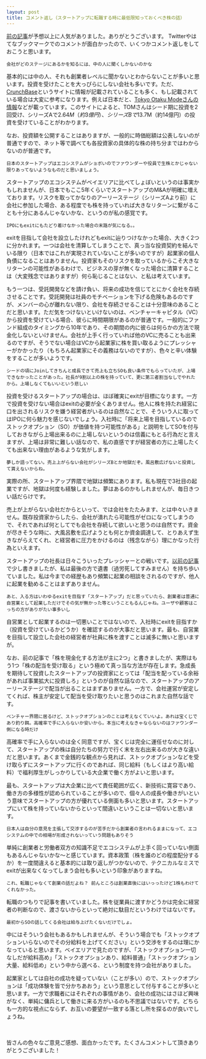 ```yaml
---
layout: post
title: コメント返し（スタートアップに転職する時に最低限知っておくべき株の話）
---
```

[前の記事](http://nmi.jp/2016-07-23-stock-strategy-for-early-startup-employee)が予想以上に人気がありました。ありがとうございます。 
Twitterやはてなブックマークでのコメントが面白かったので、いくつかコメント返しをしておこうと思います。



```
会社がどのステージにあるかを知るには、中の人に聞くしかないのかな
```
基本的には中の人、それも創業者レベルに聞かないとわからないことが多いと思います。投資を受けたことを大っぴらにしない会社も多いです。ただ、[CrunchBase](https://www.crunchbase.com/)というサイトに情報が記載されていることも多く、もし記載されている場合は大変に参考になります。例えば日本だと、[Tokyo Otaku Modeさんの情報](https://www.crunchbase.com/organization/tokyo-otaku-mode)などが載っています。このサイトによると、TOMさんはシード期に投資を2回受け、シリーズAで$2.64M（約3億円）、シリーズBで$13.7M（約14億円）の投資を受けていることがわかります。

なお、投資額を公開することはありますが、一般的に時価総額は公表しないのが普通ですので、ネット等で調べても各投資家の具体的な株の持ち分まではわからないのが普通です。

```
日本のスタートアップはエコシステムがショボいのでファウンダーや役員で生株とかじゃない限りあってないようなものだと思いましょう。
```
スタートアップのエコシステムがベイエリアに比べてしょぼいというのは事実かもしれませんが、日本でもここ5年くらいでスタートアップのM&Aが明確に増えております。リスクを取ってかなりのアーリーステージ（シリーズAより前）に会社に参加した場合、ある程度でも株を持っていれば大きなリターンに繋がることも十分にあるんじゃないかな、というのが私の感覚です。

```
IPOにもexitにもたどり着けなかった場合の末路が気になる。。
```
exitを目指して会社を設立したけれどもexitに辿りつけなかった場合、大きく2つに分かれます。一つは会社を清算してしまうことで、真っ当な投資契約を結んでいる限り（日本ではこれが実現されていないことが多いのですが）起業家の個人負債になることはありません。投資家もそのリスクを取っているからこそ大きなリターンの可能性があるわけで、ビジネスの芽が無くなった場合に清算することは（大変残念ではありますが）何ら恥じることはない、と私は考えています。

もう一つは、受託開発などを請け負い、将来の成功を信じてとにかく会社を存続させることです。受託開発は社員のモチベーションを下げる危険もあるのですが、メンバーの心が離れない限り、会社を存続させることは十分意味のあることだと思います。ただ気をつけないといけないのは、ベンチャーキャピタル（VC）から投資を受けている場合、彼らに時間期限があるのが普通です。一般的にファンド組成のタイミングから10年であり、その期間の内に彼らは何らかの方法で現金化しないといけません。会社が上手く行っていれば他のVCに売ることも出来るのですが、そうでない場合はVCから起業家に株を買い取るようにプレッシャーがかかったり（もちろん起業家にその義務はないのですが）、色々と辛い体験をすることが多いようです。

```
シードの頃にJoinしてきちんと成長できて売上も立ちSOも良い条件でもらっていたが、上場できなかったことがあった。社長が9割以上の株を持っていて、更に第三者割当なしでやれたから。上場しなくてもいいという悲しい 
```
投資を受けるスタートアップの場合は、ほぼ確実にexitが目標になります。一方で投資を受けない場合はexitの必要が全くありません。他人に株を持たれ経営に口を出されるリスクを嫌う経営者がいるのは自然なことで、そういう人に取ってはIPOに何ら魅力を感じないでしょう。入社時に「将来上場を目指しているのでストックオプション（SO）が価値を持つ可能性がある」と説明をしてSOを付与しておきながら上場出来るのに上場しないというのは信義にもとる行為だと言えますが、上場は非常に難しい話なので、私の直感ですが経営者の方に上場したくても出来ない理由があるような気がします。

```
夢しか語ってない。売上上がらない会社がシリーズBとか地獄だぞ。風呂敷広げないと投資して貰えないからね。
```
実際の所、スタートアップ界隈で地獄は頻繁にあります。私も現在で3社目の起業ですが、地獄は何度も経験しました。夢はあるのかもしれませんが、毎日きつい話だらけです。

売上が上がらない会社だからといって、では会社をたたみます、とは中々いきません。既存投資家からしたら、会社が潰れたら可能性がゼロになってしまうので、それであれば何としてでも会社を存続して欲しいと思うのは自然です。資金が尽きそうな時に、大風呂敷を広げようとも何とか資金調達して、とりあえず生きながらえてくれ、と経営者に圧力をかけるのは（残念ながら）理にかなった行為といえます。

スタートアップの社長は日々こういったプレッシャーとの戦いです。[以前の記事](http://nmi.jp/archives/423)で少し書きましたが、私は最後の方で遺書（過労死してすみません）を持ち歩いていました。私は今までの経歴もあり頻繁に起業の相談をされるのですが、他人に起業を勧めることはまずありません。

```
あと、入る方はいわゆるexitを目指す「スタートアップ」だと思っていたら、創業者は普通に自営業として起業しただけでその気が無かった等ということもるんじゃね。ユーザや顧客はこっちの方がありがたい事多いし 
```
自営業として起業するのは一切悪いことではないので、入社時にexitを目指すか（投資を受けているかどうか）を確認するのが大事だと思います。最も、自営業を目指して設立した会社の経営者が社員に株を渡すことは滅多に無いと思いますが。

なお、前の記事で「株を現金化する方法が主に2つ」と書きましたが、実際はもう1つ「株の配当を受け取る」という極めて真っ当な方法が存在します。急成長を期待して投資したスタートアップの投資家にとっては「配当を配っている余裕があれば事業拡大に投資しろ」というのが自然な話なので、スタートアップのアーリーステージで配当が出ることはまずありません。一方で、会社運営が安定してくれば、株主が安定して配当を受け取りたいと思うのはこれまた自然な話です。

```
ベンチャー界隈に居るけど、ストックオプションのことは考えなくていいよ。あれは宝くじであり釣り餌。高確率で手に入らないか安いから。本当に考えなきゃならないのはファウンダー側になる時だけ
```
高確率で手に入らないのは全く同意ですが、宝くじは完全に運任せなのに対して、スタートアップの株は自分たちの努力で行く末を左右出来るのが大きな違いだと思います。あくまで金銭的な観点から見れば、ストックオプションなどを受け取らずにスタートアップに行くのであれば、同じ給料（もしくはより高い給料）で福利厚生がしっかりしている大企業で働く方がよいと思います。

最も、スタートアップは大企業に比べて責任範囲が広く、新技術に寛容であり、働き方の多様性が認められていることが多いので、個々人の成長や働きがいという意味でスタートアップの方が優れている側面も多いと思います。スタートアップにいて株を持っていないからといって間違いということは一切ないと思います。

```
日本人は自分の意見を主張して交渉するのが苦手だから創業者の言われるままになって、エコシステムの中での相場が形成されないっていう問題もありそう
```
単純に創業者と労働者双方の知識不足でエコシステムが上手く回っていない側面もあるんじゃないかな〜と感じています。資本政策（株を誰のどの程度配分するか）を一度間違えると基本的には取り返しがつかないので、テクニカルなミスでexitが出来なくなってしまう会社も多いという印象がありますね。

```
これ、転職じゃなくて創業の話だよね？ 前んところは創業直後にはいっったけど1株もわけてくれなかった。
```
転職のつもりで記事を書いていました。株を従業員に渡すかどうかは完全に経営者の判断なので、渡さないからといって絶対に駄目だというわけではないです。

```
最初からSOの話してくる会社は給与上げたくないだけでしょ。
```
中にはそういう会社もあるかもしれませんが、そういう場合でも「ストックオプションいらないのでその分給料を上げてください」という交渉をするのは理にかなっていると思います。ベイエリアで見たのですが、「ストックオプション一切なしだが給料高め」「ストックオプションあり、給料普通」「ストックオプション大量、給料低め」という中から選べる、という制度を持つ会社がありました。

起業家としては自社の成功を疑っていない（ことが多い）ので、ストックオプションは「成功体験を皆で分かちあおう」という意思として付与することが多いと思います。一方で求職者にはそれぞれの事情があり、会社の成功にはさほど興味がなく、単純に傭兵として働きに来る方がいるのも不思議ではないです。どちらも一方的な視点にならず、お互いの要望が一致する落とし所を探るのが良いでしょうね。

<br/>
<br/>
皆さんの色々なご意見ご感想、面白かったです。たくさんコメントして頂きありがとうございました！
